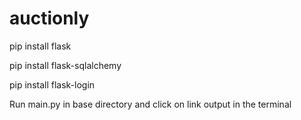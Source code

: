 # auctionly

pip install flask

pip install flask-sqlalchemy

pip install flask-login

Run main.py in base directory and click on link output in the terminal
